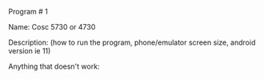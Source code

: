 Program # 1

Name: Cosc 5730 or 4730

Description: (how to run the program, phone/emulator screen size, android version ie 11)

Anything that doesn't work:

